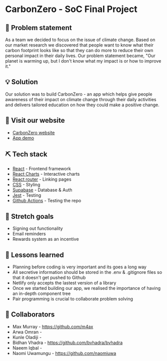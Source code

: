 # CarbonZero - SoC Final Project

## 🧐 Problem statement 
As a team we decided to focus on the issue of climate change. Based on our market research we discovered that people want to know what their carbon footprint looks like so that they can do more to reduce their own personal impact in their daily lives. Our problem statement became, "Our planet is warming up, but I don't know what my impact is or how to improve it."

## 💡 Solution  
Our solution was to build CarbonZero - an app which helps give people awareness of their impact on climate change through their daily activities and delivers tailored education on how they could make a positive change. 

## 🏁 Visit our website 
- [CarbonZero website](https://carbon-zero.netlify.app) 
- [App demo](https://www.youtube.com/watch?v=yaPmVoAudfw) 

## ⛏️ Tech stack 
- [React](https://react.dev/) - Frontend framework
- [React Charts](https://www.npmjs.com/package/react-charts) - Interactive charts 
- [React router](https://www.npmjs.com/package/react-router-dom) - Linking pages 
- [CSS](https://developer.mozilla.org/en-US/docs/Web/CSS) - Styling 
- [Supabase](https://supabase.com/) - Database & Auth 
- [Jest](https://jestjs.io/docs/getting-started) - Testing
- [Github Actions](https://docs.github.com/en/actions/quickstart) - Testing the repo 

## 🚀 Stretch goals 
- Signing out functionality
- Email reminders
- Rewards system as an incentive

## 🏫 Lessons learned 
- Planning before coding is very important and its goes a long way
- All secretive information should be stored in the .env & .gitignore files so that it doesn't get pushed to Github
- Netlify only accepts the lastest version of a library
- Once we started building our app, we realised the importance of having an in-depth component tree
- Pair programming is crucial to collaborate problem solving

## 🤝 Collaborators 
- Max Murray - https://github.com/m4ax
- Arwa Omran - 
- Kunle Oladiji - 
- Bidhan Vhadra - https://github.com/bvhadra/bvhadra
- Naeem Iqbal - 
- Naomi Uwamungu - https://github.com/naomiuwa
  
